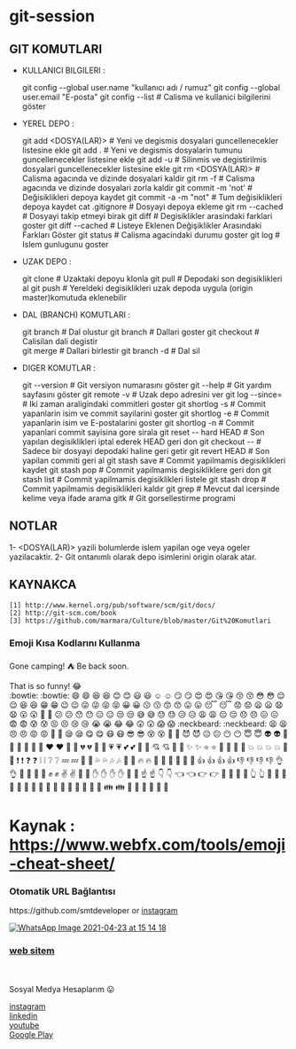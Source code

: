 # git-session

GIT KOMUTLARI
---------------

 - KULLANICI BILGILERI :
    
    git config --global user.name "kullanıcı adı / rumuz"
    git config --global user.email "E-posta"
    git config --list             # Calisma ve kullanici bilgilerini göster



 - YEREL DEPO :

    git add <DOSYA(LAR)>          # Yeni ve degismis dosyalari guncellenecekler listesine ekle
    git add .                     # Yeni ve degismis dosyalarin tumunu guncellenecekler listesine ekle
    git add -u                    # Silinmis ve degistirilmis dosyalari guncellenecekler listesine ekle
    git rm <DOSYA(LAR)>           # Calisma agacında ve dizinde dosyalari kaldir
    git rm -f                     # Calisma agacında ve dizinde dosyalari zorla kaldir
    git commit -m 'not'           # Değisiklikleri depoya kaydet
    git commit -a -m "not"        # Tum değisiklikleri depoya kaydet
    cat .gitignore                # Dosyayi depoya ekleme
    git rm --cached <DOSYA>       # Dosyayi takip etmeyi birak
    git diff                      # Degisiklikler arasindaki farklari goster
    git diff --cached             # Listeye Eklenen Değişiklikler Arasındaki Farkları Göster
    git status                    # Calisma agacindaki durumu goster
    git log                       # Islem gunlugunu goster 

    
    
 - UZAK DEPO :
 
   git clone <ADRES>              # Uzaktaki depoyu klonla
   git pull                       # Depodaki son degisiklikleri al
   git push                       # Yereldeki degisiklikleri uzak depoda uygula (origin master)komutuda eklenebilir
   
   
   
      
 - DAL (BRANCH) KOMUTLARI :
 
   git branch <DAL ADI>           # Dal olustur
   git branch                     # Dallari goster
   git checkout <DAL ADI>         # Calisilan dali degistir    
   git merge <DAL ADI>            # Dallari birlestir
   git branch -d <DAL ADI>        # Dal sil
 
 
    
 - DIGER KOMUTLAR :
 
   git --version                  # Git versiyon numarasını  göster
   git --help                     # Git yardım sayfasını göster 
   git remote -v                  # Uzak depo adresini ver
   git log --since=<LIMIT>        # Iki zaman araligindaki commitleri goster
   git shortlog -s                # Commit yapanlarin isim ve commit sayilarini goster
   git shortlog -e                # Commit yapanlarin isim ve E-postalarini goster
   git shortlog -n                # Commit yapanlari commit sayisina gore sirala 
   git reset -- hard HEAD         # Son yapılan degisiklikleri iptal ederek HEAD geri don
   git checkout -- <DOSYA>        # Sadece bir dosyayi depodaki haline geri getir
   git revert HEAD                # Son yapilan commiti geri al
   git stash save                 # Commit yapilmamis degisiklikleri kaydet
   git stash pop                  # Commit yapilmamis degisikliklere geri don
   git stash list                 # Commit yapilmamis degisiklikleri listele
   git stash drop                 # Commit yapilmamis degisiklikleri kaldır
   git grep                       # Mevcut dal icersinde kelime veya ifade arama
   gitk                           # Git gorsellestirme programi
 
 
    
NOTLAR
--------
1- <DOSYA(LAR)>  yazili bolumlerde islem yapilan oge veya ogeler yazilacaktir.
2- Git ontanımlı olarak depo isimlerini origin olarak atar.

    
    
    
    
KAYNAKCA
-----------

    [1] http://www.kernel.org/pub/software/scm/git/docs/
    [2] http://git-scm.com/book
    [3] https://github.com/marmara/Culture/blob/master/Git%20Komutlari


 ### Emoji Kısa Kodlarını Kullanma 


Gone camping! :tent: Be back soon.

That is so funny! :joy:
<br>
:bowtie: :bowtie:	😄 :smile:	😆 :laughing:
😊 :blush:	😃 :smiley:	☺️ :relaxed:
😏 :smirk:	😍 :heart_eyes:	😘 :kissing_heart:
😚 :kissing_closed_eyes:	😳 :flushed:	😌 :relieved:
😆 :satisfied:	😁 :grin:	😉 :wink:
😜 :stuck_out_tongue_winking_eye:	😝 :stuck_out_tongue_closed_eyes:	😀 :grinning:
😗 :kissing:	😙 :kissing_smiling_eyes:	😛 :stuck_out_tongue:
😴 :sleeping:	😟 :worried:	😦 :frowning:
😧 :anguished:	😮 :open_mouth:	😬 :grimacing:
😕 :confused:	😯 :hushed:	😑 :expressionless:
😒 :unamused:	😅 :sweat_smile:	😓 :sweat:
😥 :disappointed_relieved:	😩 :weary:	😔 :pensive:
😞 :disappointed:	😖 :confounded:	😨 :fearful:
😰 :cold_sweat:	😣 :persevere:	😢 :cry:
😭 :sob:	😂 :joy:	😲 :astonished:
😱 :scream:	:neckbeard: :neckbeard:	😫 :tired_face:
😠 :angry:	😡 :rage:	😤 :triumph:
😪 :sleepy:	😋 :yum:	😷 :mask:
😎 :sunglasses:	😵 :dizzy_face:	👿 :imp:
😈 :smiling_imp:	😐 :neutral_face:	😶 :no_mouth:
😇 :innocent:	👽 :alien:	💛 :yellow_heart:
💙 :blue_heart:	💜 :purple_heart:	❤️ :heart:
💚 :green_heart:	💔 :broken_heart:	💓 :heartbeat:
💗 :heartpulse:	💕 :two_hearts:	💞 :revolving_hearts:
💘 :cupid:	💖 :sparkling_heart:	✨ :sparkles:
⭐ :star:	🌟 :star2:	💫 :dizzy:
💥 :boom:	💥 :collision:	💢 :anger:
❗ :exclamation:	❓ :question:	❕ :grey_exclamation:
❔ :grey_question:	💤 :zzz:	💨 :dash:
💦 :sweat_drops:	🎶 :notes:	🎵 :musical_note:
🔥 :fire:	💩 :hankey:	💩 :poop:
💩 :shit:	👍 :+1:	👍 :thumbsup:
👎 :-1:	👎 :thumbsdown:	👌 :ok_hand:
👊 :punch:	👊 :facepunch:	✊ :fist:
✌️ :v:	👋 :wave:	✋ :hand:
✋ :raised_hand:	👐 :open_hands:	☝️ :point_up:
👇 :point_down:	👈 :point_left:	👉 :point_right:
🙌 :raised_hands:	🙏 :pray:	👆 :point_up_2:
👏 :clap:	💪 :muscle:	🤘 :metal:
🖕 :fu:	🚶 :walking:	🏃 :runner:
🏃 :running:	👫 :couple:	👪 :family:
👬 :two_men_holding_hands:	👭 :two_women_holding_hands:	💃 :dancer:

# Kaynak : https://www.webfx.com/tools/emoji-cheat-sheet/

<h3> Otomatik URL Bağlantısı </h3>
https://github.com/smtdeveloper or  <a href="https://www.instagram.com/smtcoder/"> instagram


 ![WhatsApp Image 2021-04-23 at 15 14 18](https://user-images.githubusercontent.com/74311713/129371447-b0bc62c1-5e7a-4827-a0b4-8aa84ca41055.jpeg)

 

<h3> <a href="https://sametakca.com/">  web sitem </a> </h3> 
 
<br> <br>
Sosyal Medya Hesaplarım 😛
<br>

<a href="https://www.instagram.com/smtcoder/">
instagram
</a>
<br>

<a href="https://www.linkedin.com/in/samet-akca-2a4bbb1a8/">
linkedin
</a>
<br>

<a href="https://www.youtube.com/channel/UCZXmqpZJ3ax5Uzm0pXeVqMg">
youtube
</a>

<br>

<a href="https://play.google.com/store/apps/developer?id=Samet+Akca&gl=TR">
Google Play
</a>
<br>
<br>

